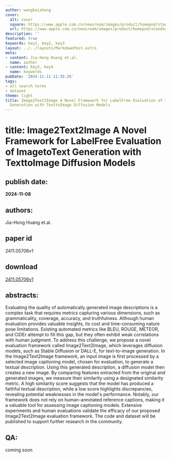 ```yaml
---
author: wanghaisheng
cover:
  alt: cover
  square: https://www.apple.com.cn/newsroom/images/product/homepod/standard/Apple-HomePod-hero-230118_big.jpg.large_2x.jpg
  url: https://www.apple.com.cn/newsroom/images/product/homepod/standard/Apple-HomePod-hero-230118_big.jpg.large_2x.jpg
description: ''
featured: true
keywords: key1, key2, key3
layout: ../../layouts/MarkdownPost.astro
meta:
- content: Jia-Hong Huang et.al.
  name: author
- content: key3, key4
  name: keywords
pubDate: '2024-11-11 11:35:26'
tags:
- all search terms
- dataset
theme: light
title: Image2Text2Image A Novel Framework for LabelFree Evaluation of ImagetoText
  Generation with TexttoImage Diffusion Models
---
```


# title: Image2Text2Image A Novel Framework for LabelFree Evaluation of ImagetoText Generation with TexttoImage Diffusion Models 
## publish date: 
**2024-11-08** 
## authors: 
  Jia-Hong Huang et.al. 
## paper id
2411.05706v1
## download
[2411.05706v1](http://arxiv.org/abs/2411.05706v1)
## abstracts:
Evaluating the quality of automatically generated image descriptions is a complex task that requires metrics capturing various dimensions, such as grammaticality, coverage, accuracy, and truthfulness. Although human evaluation provides valuable insights, its cost and time-consuming nature pose limitations. Existing automated metrics like BLEU, ROUGE, METEOR, and CIDEr attempt to fill this gap, but they often exhibit weak correlations with human judgment. To address this challenge, we propose a novel evaluation framework called Image2Text2Image, which leverages diffusion models, such as Stable Diffusion or DALL-E, for text-to-image generation. In the Image2Text2Image framework, an input image is first processed by a selected image captioning model, chosen for evaluation, to generate a textual description. Using this generated description, a diffusion model then creates a new image. By comparing features extracted from the original and generated images, we measure their similarity using a designated similarity metric. A high similarity score suggests that the model has produced a faithful textual description, while a low score highlights discrepancies, revealing potential weaknesses in the model's performance. Notably, our framework does not rely on human-annotated reference captions, making it a valuable tool for assessing image captioning models. Extensive experiments and human evaluations validate the efficacy of our proposed Image2Text2Image evaluation framework. The code and dataset will be published to support further research in the community.
## QA:
coming soon
